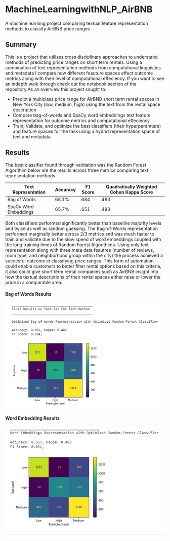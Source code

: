 # MachineLearningwithNLP_AirBNB
A machine learning project comparing textual feature representation methods to classify AirBNB price ranges

## Summary

This is a project that utilizes cross disciplinary approaches to understand methods of predicting price ranges on short term rentals. Using a combination of text representation methods from computational linguistics and metadata I compare how different feauture spaces effect outcome metrics along with their level of computational effeciency. If you want to see an indepth walk through check out the notebook section of the repository.As an overview this project sought to:

* Predict a multiclass price range for AirBNB short term rental spaces in New York City (low, medium, high) using the text from the rental space description 
* Compare bag-of-words and SpaCy word embeddings text feature representation for outcome metrics and computational effeciency
* Train, Validate, and optimize the best classifiers (their hyperperamters) and feature spaces for the task using a hybrid representation space of text and metadata

## Results

The best classifier found through validation was the Random Forest Algorithim below are the results across three metrics comparing text representation methods.

|Text Representation|Accuracy|F1 Score|Quadratically Weighted Cohen Kappa Score|
|-------------------|--------|--------|----------------------------------------|
|Bag of Words| 68.1% | .684| .483|
|SpaCy Word Embeddings| 65.7%| .651| .483|

Both classifiers performed significantly better than baseline majority levels and twice as well as random guessing. The Bag-of-Words representation performed marginally better across 2/3 metrics and was much faster to train and validate due to the slow speed of word embeddings coupled with the long training times of Random Forest Algorithims. Using only text representation along with three meta data feautres (number of reviews, room type, and neighborhood group within the city) the process achieved a succesful outcome in classifying price ranges. This form of automation could enable customers to better filter rental options based on this criteria, it also could give short term rental companies such as AirBNB insight into how the textual descriptions of their rental spaces either raise or lower the price in a comparable area.


#### Bag of Words Results

![](https://github.com/cody-little/MachineLearningwithNLP_AirBNB/blob/master/images/bowrepNLP.PNG)

#### Word Embedding Results

![](https://github.com/cody-little/MachineLearningwithNLP_AirBNB/blob/master/images/embeddingrepNLP.PNG)
